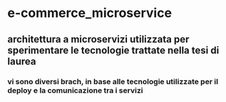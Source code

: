 # e-commerce_microservice
## architettura a microservizi utilizzata per sperimentare le tecnologie trattate nella tesi di laurea

### vi sono diversi brach, in base alle tecnologie utilizzate per il deploy e la comunicazione tra i servizi
